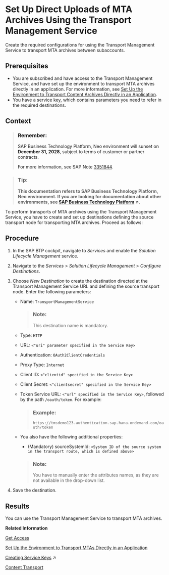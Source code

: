 <!-- loioaf84d67f4be24542ac5e46f613a99435 -->

# Set Up Direct Uploads of MTA Archives Using the Transport Management Service

Create the required configurations for using the Transport Management Service to transport MTA archives between subaccounts.



<a name="loioaf84d67f4be24542ac5e46f613a99435__prereq_rhz_rjn_zcb"/>

## Prerequisites

-   You are subscribed and have access to the Transport Management Service, and have set up the environment to transport MTA archives directly in an application. For more information, see [Set Up the Environment to Transport Content Archives Directly in an Application](https://help.sap.com/viewer/7f7160ec0d8546c6b3eab72fb5ad6fd8/Cloud/en-US/8d9490792ed14f1bbf8a6ac08a6bca64.html).
-   You have a service key, which contains parameters you need to refer in the required destinations.



<a name="loioaf84d67f4be24542ac5e46f613a99435__context_jyt_sjn_zcb"/>

## Context

> ### Remember:  
> SAP Business Technology Platform, Neo environment will sunset on **December 31, 2028**, subject to terms of customer or partner contracts.
> 
> For more information, see SAP Note [3351844](https://me.sap.com/notes/3351844).

> ### Tip:  
> **This documentation refers to SAP Business Technology Platform, Neo environment. If you are looking for documentation about other environments, see [SAP Business Technology Platform](https://help.sap.com/viewer/65de2977205c403bbc107264b8eccf4b/Cloud/en-US/6a2c1ab5a31b4ed9a2ce17a5329e1dd8.html "SAP Business Technology Platform (SAP BTP) is an integrated offering comprised of four technology portfolios: database and data management, application development and integration, analytics, and intelligent technologies. The platform offers users the ability to turn data into business value, compose end-to-end business processes, and build and extend SAP applications quickly.") :arrow_upper_right:.**

To perform transports of MTA archives using the Transport Management Service, you have to create and set up destinations defining the source transport node for transporting MTA archives. Proceed as follows:



<a name="loioaf84d67f4be24542ac5e46f613a99435__steps_mhb_tjn_zcb"/>

## Procedure

1.  In the SAP BTP cockpit, navigate to *Services* and enable the *Solution Lifecycle Management* service.

2.  Navigate to the *Services* \> *Solution Lifecycle Management* \> *Configure Destinations*.

3.  Choose *New Destination* to create the destination directed at the Transport Management Service URL and defining the source transport node. Enter the following parameters:

    -   Name: `TransportManagementService`

        > ### Note:  
        > This destination name is mandatory.

    -   Type: `HTTP`
    -   URL: `<"uri" parameter specified in the Service Key>`
    -   Authentication: `OAuth2ClientCredentials`
    -   Proxy Type: `Internet`
    -   Client ID: `<"clientid" specified in the Service Key>`
    -   Client Secret: `<"clientsecret" specified in the Service Key>`
    -   Token Service URL: `<"url" specified in the Service Key>`, followed by the path `/oauth/token`. For example:

        > ### Example:  
        > `https://tmsdemo123.authentication.sap.hana.ondemand.com/oauth/token`

    -   You also have the following additional properties:

        -   \(Mandatory\) sourceSystemId: `<System ID of the source system in the transport route, which is defined above>`

        > ### Note:  
        > You have to manually enter the attributes names, as they are not available in the drop-down list.


4.  Save the destination.




<a name="loioaf84d67f4be24542ac5e46f613a99435__result_k3c_cxb_1db"/>

## Results

You can use the Transport Management Service to transport MTA archives.

**Related Information**  


[Get Access](https://help.sap.com/viewer/7f7160ec0d8546c6b3eab72fb5ad6fd8/Cloud/en-US/13894bed9e2d4b25aa34d03d002707f9.html)

[Set Up the Environment to Transport MTAs Directly in an Application](https://help.sap.com/viewer/7f7160ec0d8546c6b3eab72fb5ad6fd8/Cloud/en-US/8d9490792ed14f1bbf8a6ac08a6bca64.html)

[Creating Service Keys](https://help.sap.com/viewer/65de2977205c403bbc107264b8eccf4b/Cloud/en-US/4514a14ab6424d9f84f1b8650df609ce.html "You can use service keys to generate credentials to communicate directly with a service instance. Once you configure them for your service, local clients, apps in other spaces, or entities outside your deployment can access your service with these keys.") :arrow_upper_right:

[Content Transport](https://help.sap.com/viewer/368c481cd6954bdfa5d0435479fd4eaf/Cloud/en-US/e3c79d65aa604b80992e20609881ad7a.html)

